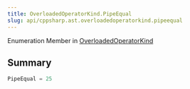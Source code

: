```yaml
---
title: OverloadedOperatorKind.PipeEqual
slug: api/cppsharp.ast.overloadedoperatorkind.pipeequal
---
```

Enumeration Member in [OverloadedOperatorKind](/api/cppsharp/ast/overloadedoperatorkind)

## Summary



```csharp
PipeEqual = 25
```

